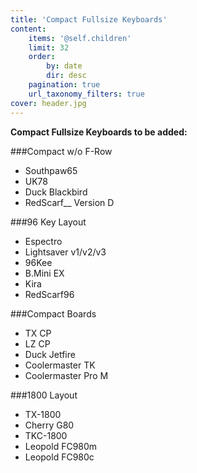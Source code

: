 ```yaml
---
title: 'Compact Fullsize Keyboards'
content:
    items: '@self.children'
    limit: 32
    order:
        by: date
        dir: desc
    pagination: true
    url_taxonomy_filters: true
cover: header.jpg
---
```


**Compact Fullsize Keyboards to be added:** 

###Compact w/o F-Row
- Southpaw65
- UK78
- Duck Blackbird
- RedScarf__ Version D

###96 Key Layout
- Espectro
- Lightsaver v1/v2/v3
- 96Kee
- B.Mini EX
- Kira
- RedScarf96

###Compact Boards
- TX CP
- LZ CP
- Duck Jetfire
- Coolermaster TK
- Coolermaster Pro M

###1800 Layout
- TX-1800
- Cherry G80
- TKC-1800
- Leopold FC980m
- Leopold FC980c




